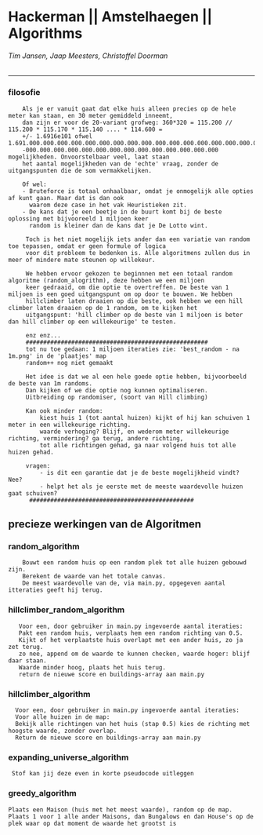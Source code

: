 # Hackerman || Amstelhaegen || Algorithms
###### Tim Jansen, Jaap Meesters, Christoffel Doorman
------------------------------------------------
 
### filosofie
        
        Als je er vanuit gaat dat elke huis alleen precies op de hele meter kan staan, en 30 meter gemiddeld inneemt, 
        dan zijn er voor de 20-variant grofweg: 360*320 = 115.200 // 115.200 * 115.170 * 115.140 .... * 114.600 =
        +/- 1.6916e101 ofwel 1.691.000.000.000.000.000.000.000.000.000.000.000.000.000.000.000.000.000.000.000.000
        -000.000.000.000.000.000.000.000.000.000.000.000.000.000 mogelijkheden. Onvoorstelbaar veel, laat staan 
        het aantal mogelijkheden van de 'echte' vraag, zonder de uitgangspunten die de som vermakkelijken.

        Of wel: 
        - Bruteforce is totaal onhaalbaar, omdat je onmogelijk alle opties af kunt gaan. Maar dat is dan ook
          waarom deze case in het vak Heuristieken zit. 
        - De kans dat je een beetje in de buurt komt bij de beste oplossing met bijvooreeld 1 miljoen keer 
          random is kleiner dan de kans dat je De Lotto wint.
          
         Toch is het niet mogelijk iets ander dan een variatie van random toe tepassen, omdat er geen formule of logica 
         voor dit probleem te bedenken is. Alle algoritmens zullen dus in meer of mindere mate steunen op willekeur. 
         
         We hebben ervoor gekozen te beginnnen met een totaal random algoritme (random_alogrithm), deze hebben we een miljoen
         keer gedraaid, om die optie te overtreffen. De beste van 1 miljoen is een goed uitgangspunt om op door te bouwen. We hebben
         hillclimber laten draaien op die beste, ook hebben we een hill climber laten draaien op de 1 random, om te kijken het 
         uitgangspunt: 'hill climber op de beste van 1 miljoen is beter dan hill climber op een willekeurige' te testen. 
         
         enz enz... 
         ####################################################
         tot nu toe gedaan: 1 miljoen iteraties zie: 'best_random - na 1m.png' in de 'plaatjes' map
         random++ nog niet gemaakt

         Het idee is dat we al een hele goede optie hebben, bijvoorbeeld de beste van 1m randoms. 
         Dan kijken of we die optie nog kunnen optimaliseren. 
         Uitbreiding op randomiser, (soort van Hill climbing)

         Kan ook minder random:
             kiest huis 1 (tot aantal huizen) kijkt of hij kan schuiven 1 meter in een willekeurige richting.
             waarde verhoging? Blijf, en wederom meter willekeurige richting, vermindering? ga terug, andere richting, 
             tot alle richtingen gehad, ga naar volgend huis tot alle huizen gehad.

         vragen:
             - is dit een garantie dat je de beste mogelijkheid vindt? Nee?
             - helpt het als je eerste met de meeste waardevolle huizen gaat schuiven?
          ###############################################
        

## precieze werkingen van de Algoritmen

### random_algorithm

        Bouwt een random huis op een random plek tot alle huizen gebouwd zijn.  
        Berekent de waarde van het totale canvas.
        De meest waardevolle van de, via main.py, opgegeven aantal itteraties geeft hij terug.

### hillclimber_random_algorithm

       Voor een, door gebruiker in main.py ingevoerde aantal iteraties:
       Pakt een random huis, verplaats hem een random richting van 0.5. 
       Kijkt of het verplaatste huis overlapt met een ander huis, zo ja zet terug.  
       zo nee, append om de waarde te kunnen checken, waarde hoger: blijf daar staan.
       Waarde minder hoog, plaats het huis terug.
       return de nieuwe score en buildings-array aan main.py
       
### hillclimber_algorithm

      Voor een, door gebruiker in main.py ingevoerde aantal iteraties:
      Voor alle huizen in de map:
      Bekijk alle richtingen van het huis (stap 0.5) kies de richting met hoogste waarde, zonder overlap.
      Return de nieuwe score en buildings-array aan main.py
     
### expanding_universe_algorithm
     
     Stof kan jij deze even in korte pseudocode uitleggen
     
### greedy_algorithm
    
    Plaats een Maison (huis met het meest waarde), random op de map. 
    Plaats 1 voor 1 alle ander Maisons, dan Bungalows en dan House's op de plek waar op dat moment de waarde het grootst is
      

    
    
